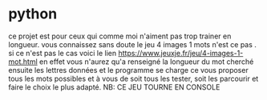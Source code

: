 # python
ce projet est pour ceux qui comme moi n'aiment pas trop trainer en longueur.
vous connaissez sans doute le jeu 4 images 1 mots n'est ce pas . si ce n'est pas le cas voici le lien https://www.jeuxje.fr/jeu/4-images-1-mot.html
en effet vous n'aurez qu'a renseigné la longueur du mot cherché ensuite les lettres données et le programme se charge ce vous proposer tous les mots possibles et à vous de soit
tous les tester, soit les parcourir et faire le choix  le plus adapté. 
NB: CE JEU TOURNE EN CONSOLE
